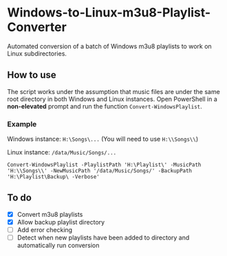 # Windows-to-Linux-m3u8-Playlist-Converter
Automated conversion of a batch of Windows m3u8 playlists to work on Linux subdirectories.

## How to use
The script works under the assumption that music files are under the same root directory in both Windows and Linux instances. Open PowerShell in a **non-elevated** prompt and run the function `Convert-WindowsPlaylist`.

### Example

Windows instance: `H:\Songs\...` (You will need to use `H:\\Songs\\`)

Linux instance: `/data/Music/Songs/...`

```
Convert-WindowsPlaylist -PlaylistPath 'H:\Playlist\' -MusicPath 'H:\\Songs\\' -NewMusicPath '/data/Music/Songs/' -BackupPath 'H:\Playlist\Backup\ -Verbose'
```

## To do
- [x] Convert m3u8 playlists
- [x] Allow backup playlist directory
- [ ] Add error checking
- [ ] Detect when new playlists have been added to directory and automatically run conversion
